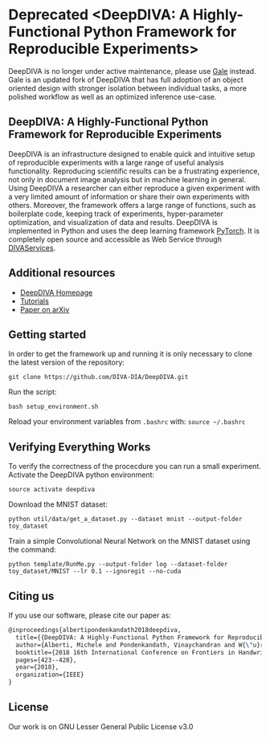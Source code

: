# Deprecated <DeepDIVA: A Highly-Functional Python Framework for Reproducible Experiments>
DeepDIVA is no longer under active maintenance, please use [Gale](https://github.com/v7labs/Gale) instead. Gale is an updated fork of DeepDIVA that has full adoption of an object oriented design with stronger isolation between individual tasks, a more polished workflow as well as an optimized inference use-case. 

## DeepDIVA: A Highly-Functional Python Framework for Reproducible Experiments

DeepDIVA is an infrastructure designed to enable quick and intuitive
setup of reproducible experiments with a large range of useful analysis
functionality.
Reproducing scientific results can be a frustrating experience, not only
in document image analysis but in machine learning in general.
Using DeepDIVA a researcher can either reproduce a given experiment with
a very limited amount of information or share their own experiments with
others.
Moreover, the framework offers a large range of functions, such as
boilerplate code, keeping track of experiments, hyper-parameter
optimization, and visualization of data and results.
DeepDIVA is implemented in Python and uses the deep learning framework
[PyTorch](http://pytorch.org/).
It is completely open source and accessible as Web Service through
[DIVAServices](http://divaservices.unifr.ch).

## Additional resources

- [DeepDIVA Homepage](https://diva-dia.github.io/DeepDIVAweb/index.html)
- [Tutorials](https://diva-dia.github.io/DeepDIVAweb/articles.html)
- [Paper on arXiv](https://arxiv.org/abs/1805.00329) 

## Getting started

In order to get the framework up and running it is only necessary to clone the latest version of the repository:

``` shell
git clone https://github.com/DIVA-DIA/DeepDIVA.git
```

Run the script:

``` shell
bash setup_environment.sh
```

Reload your environment variables from `.bashrc` with: `source ~/.bashrc`

## Verifying Everything Works

To verify the correctness of the procecdure you can run a small experiment. Activate the DeepDIVA python environment:

``` shell
source activate deepdiva
```

Download the MNIST dataset:

``` shell
python util/data/get_a_dataset.py --dataset mnist --output-folder toy_dataset
```

Train a simple Convolutional Neural Network on the MNIST dataset using the command:

``` shell
python template/RunMe.py --output-folder log --dataset-folder toy_dataset/MNIST --lr 0.1 --ignoregit --no-cuda
```

## Citing us

If you use our software, please cite our paper as:

``` latex
@inproceedings{albertipondenkandath2018deepdiva,
  title={{DeepDIVA: A Highly-Functional Python Framework for Reproducible Experiments}},
  author={Alberti, Michele and Pondenkandath, Vinaychandran and W{\"u}rsch, Marcel and Ingold, Rolf and Liwicki, Marcus},
  booktitle={2018 16th International Conference on Frontiers in Handwriting Recognition (ICFHR)},
  pages={423--428},
  year={2018},
  organization={IEEE}
}
```

## License

Our work is on GNU Lesser General Public License v3.0

